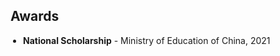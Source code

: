 ## Awards

<ul style="margin:0 0 5px; list-style-type: disc; padding-left: 20px;">
  <li><strong>National Scholarship</strong> - Ministry of Education of China, 2021</li>
</ul>